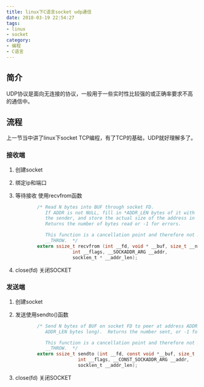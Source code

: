```yaml
---
title: linux下C语言socket udp通信
date: 2018-03-19 22:54:27
tags:
- linux
- socket
category:
- 编程
- C语言
---
```



## 简介
UDP协议是面向无连接的协议，一般用于一些实时性比较强的或正确率要求不高的通信中。
## 流程
上一节当中讲了linux下socket TCP编程，有了TCP的基础，UDP就好理解多了。

<!--more-->

### 接收端
1. 创建socket
2. 绑定ip和端口
3. 等待接收 使用recvfrom函数
	```c
	        /* Read N bytes into BUF through socket FD.
	           If ADDR is not NULL, fill in *ADDR_LEN bytes of it with tha address of
	           the sender, and store the actual size of the address in *ADDR_LEN.
	           Returns the number of bytes read or -1 for errors.

	           This function is a cancellation point and therefore not marked with
	           __THROW.  */
	        extern ssize_t recvfrom (int __fd, void * __buf, size_t __n,
	                     int __flags, __SOCKADDR_ARG __addr,
	                     socklen_t * __addr_len);
	```

4. close(fd) 关闭SOCKET

### 发送端

1. 创建socket
2. 发送使用sendto()函数

	```c
	        /* Send N bytes of BUF on socket FD to peer at address ADDR (which is
	           ADDR_LEN bytes long).  Returns the number sent, or -1 for errors.

	           This function is a cancellation point and therefore not marked with
	           __THROW.  */
	        extern ssize_t sendto (int __fd, const void *__buf, size_t __n,
	                       int __flags, __CONST_SOCKADDR_ARG __addr,
	                       socklen_t __addr_len);
	```

3. close(fd) 关闭SOCKET
